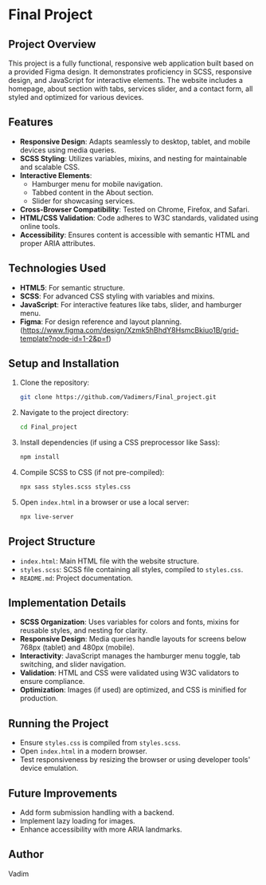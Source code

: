 # Final Project

## Project Overview

This project is a fully functional, responsive web application built based on a provided Figma design. It demonstrates proficiency in SCSS, responsive design, and JavaScript for interactive elements. The website includes a homepage, about section with tabs, services slider, and a contact form, all styled and optimized for various devices.

## Features

- **Responsive Design**: Adapts seamlessly to desktop, tablet, and mobile devices using media queries.
- **SCSS Styling**: Utilizes variables, mixins, and nesting for maintainable and scalable CSS.
- **Interactive Elements**:
  - Hamburger menu for mobile navigation.
  - Tabbed content in the About section.
  - Slider for showcasing services.
- **Cross-Browser Compatibility**: Tested on Chrome, Firefox, and Safari.
- **HTML/CSS Validation**: Code adheres to W3C standards, validated using online tools.
- **Accessibility**: Ensures content is accessible with semantic HTML and proper ARIA attributes.

## Technologies Used

- **HTML5**: For semantic structure.
- **SCSS**: For advanced CSS styling with variables and mixins.
- **JavaScript**: For interactive features like tabs, slider, and hamburger menu.
- **Figma**: For design reference and layout planning.(https://www.figma.com/design/Xzmk5hBhdY8HsmcBkiuo1B/grid-template?node-id=1-2&p=f)

## Setup and Installation

1. Clone the repository:

   ```bash
   git clone https://github.com/Vadimers/Final_project.git
   ```
2. Navigate to the project directory:

   ```bash
   cd Final_project
   ```
3. Install dependencies (if using a CSS preprocessor like Sass):

   ```bash
   npm install
   ```
4. Compile SCSS to CSS (if not pre-compiled):

   ```bash
   npx sass styles.scss styles.css
   ```
5. Open `index.html` in a browser or use a local server:

   ```bash
   npx live-server
   ```

## Project Structure

- `index.html`: Main HTML file with the website structure.
- `styles.scss`: SCSS file containing all styles, compiled to `styles.css`.
- `README.md`: Project documentation.

## Implementation Details

- **SCSS Organization**: Uses variables for colors and fonts, mixins for reusable styles, and nesting for clarity.
- **Responsive Design**: Media queries handle layouts for screens below 768px (tablet) and 480px (mobile).
- **Interactivity**: JavaScript manages the hamburger menu toggle, tab switching, and slider navigation.
- **Validation**: HTML and CSS were validated using W3C validators to ensure compliance.
- **Optimization**: Images (if used) are optimized, and CSS is minified for production.

## Running the Project

- Ensure `styles.css` is compiled from `styles.scss`.
- Open `index.html` in a modern browser.
- Test responsiveness by resizing the browser or using developer tools' device emulation.

## Future Improvements

- Add form submission handling with a backend.
- Implement lazy loading for images.
- Enhance accessibility with more ARIA landmarks.

## Author

Vadim 

